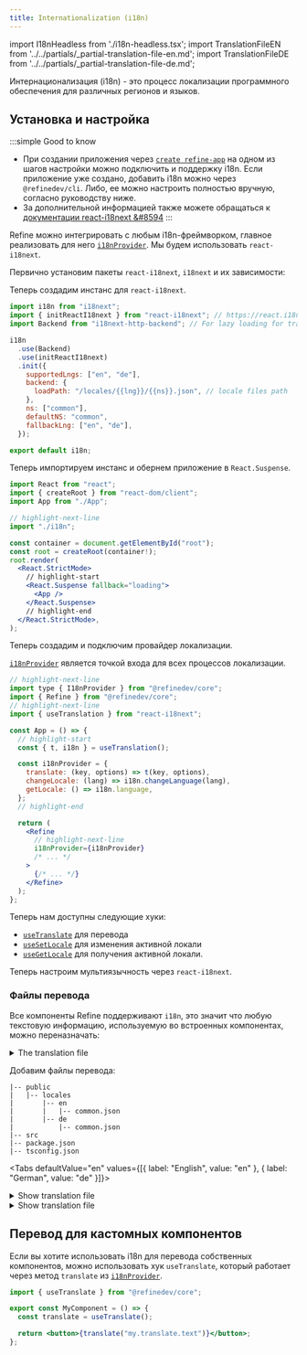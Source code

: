 ```yaml
---
title: Internationalization (i18n)
---
```


import I18nHeadless from './i18n-headless.tsx';
import TranslationFileEN from '../../partials/\_partial-translation-file-en.md';
import TranslationFileDE from '../../partials/\_partial-translation-file-de.md';

Интернационализация (i18n) - это процесс локализации программного обеспечения для различных регионов и языков.

<I18nHeadless />

## Установка и настройка

:::simple Good to know

- При создании приложения через [`create refine-app`][create-refine-app] на одном из шагов настройки можно подключить и поддержку i18n. Если приложение уже создано, добавить i18n можно через `@refinedev/cli`. Либо, ее можно настроить полностью вручную, согласно руководству ниже.
- За дополнительной информацией также можете обращаться к [документации react-i18next &#8594](https://react.i18next.com/getting-started)
  :::

Refine можно интегрировать с любым i18n-фреймворком, главное реализовать для него [`i18nProvider`](/docs/i18n/i18n-provider). Мы будем использовать `react-i18next`.

Первично установим пакеты `react-i18next`, `i18next` и их зависимости:

<InstallPackagesCommand args="react-i18next i18next i18next-http-backend"/>

Теперь создадим инстанс для `react-i18next`.

```js title="src/i18n.js"
import i18n from "i18next";
import { initReactI18next } from "react-i18next"; // https://react.i18next.com/latest/using-with-hooks
import Backend from "i18next-http-backend"; // For lazy loading for translations: https://github.com/i18next/i18next-http-backend

i18n
  .use(Backend)
  .use(initReactI18next)
  .init({
    supportedLngs: ["en", "de"],
    backend: {
      loadPath: "/locales/{{lng}}/{{ns}}.json", // locale files path
    },
    ns: ["common"],
    defaultNS: "common",
    fallbackLng: ["en", "de"],
  });

export default i18n;
```

Теперь импортируем инстанс и обернем приложение в `React.Suspense`.

```jsx title="src/index.jsx"
import React from "react";
import { createRoot } from "react-dom/client";
import App from "./App";

// highlight-next-line
import "./i18n";

const container = document.getElementById("root");
const root = createRoot(container!);
root.render(
  <React.StrictMode>
    // highlight-start
    <React.Suspense fallback="loading">
      <App />
    </React.Suspense>
    // highlight-end
  </React.StrictMode>,
);
```

Теперь создадим и подключим провайдер локализации.

[`i18nProvider`](/docs/i18n/i18n-provider) является точкой входа для всех процессов локализации.

```jsx title="src/App.jsx"
// highlight-next-line
import type { I18nProvider } from "@refinedev/core";
import { Refine } from "@refinedev/core";
// highlight-next-line
import { useTranslation } from "react-i18next";

const App = () => {
  // highlight-start
  const { t, i18n } = useTranslation();

  const i18nProvider = {
    translate: (key, options) => t(key, options),
    changeLocale: (lang) => i18n.changeLanguage(lang),
    getLocale: () => i18n.language,
  };
  // highlight-end

  return (
    <Refine
      // highlight-next-line
      i18nProvider={i18nProvider}
      /* ... */
    >
      {/* ... */}
    </Refine>
  );
};
```

Теперь нам доступны следующие хуки:

- [`useTranslate`][use-translate] для перевода
- [`useSetLocale`][use-setlocale] для изменения активной локали
- [`useGetLocale`][use-getlocale] для получения активной локали.

Теперь настроим мультиязычность через `react-i18next`.

### Файлы перевода

Все компоненты Refine поддерживают `i18n`, это значит что любую текстовую информацию, используемую во встроенных компонентах, можно переназначать:

<details>
<summary>The translation file</summary>

 <TranslationFileEN />

</details>

Добавим файлы перевода:

```
|-- public
|   |-- locales
|       |-- en
|       |   |-- common.json
|       |-- de
|           |-- common.json
|-- src
|-- package.json
|-- tsconfig.json
```

<Tabs
defaultValue="en"
values={[{ label: "English", value: "en" }, { label: "German", value: "de" }]}>
<TabItem value="en">

<details>
<summary>Show translation file</summary>

<TranslationFileEN />

</details>

</TabItem>
<TabItem value="de">

<details>
<summary>Show translation file</summary>

<TranslationFileDE />

</details>

</TabItem>
</Tabs>

## Перевод для кастомных компонентов

Если вы хотите использовать i18n для перевода собственных компонентов, можно использовать хук `useTranslate`, который работает через метод `translate` из [`i18nProvider`](/docs/i18n/i18n-provider/#usage).

```jsx
import { useTranslate } from "@refinedev/core";

export const MyComponent = () => {
  const translate = useTranslate();

  return <button>{translate("my.translate.text")}</button>;
};
```

[i18nnextjs]: /examples/i18n/i18n-nextjs.md
[react-i18next]: https://react.i18next.com/
[create-refine-app]: /docs/getting-started/quickstart.md
[use-translate]: /docs/i18n/hooks/use-translate
[use-getlocale]: /docs/i18n/hooks/use-get-locale
[use-setlocale]: /docs/i18n/hooks/use-set-locale
